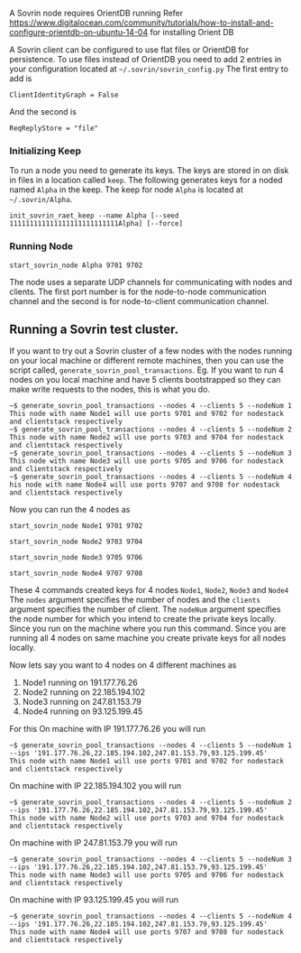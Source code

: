 A Sovrin node requires OrientDB running
Refer https://www.digitalocean.com/community/tutorials/how-to-install-and-configure-orientdb-on-ubuntu-14-04 for installing Orient DB

A Sovrin client can be configured to use flat files or OrientDB for persistence. To use files instead of OrientDB you need to add 2 entries 
in your configuration located at `~/.sovrin/sovrin_config.py`
The first entry to add is
```
ClientIdentityGraph = False
```

And the second is
```
ReqReplyStore = "file"
```


### Initializing Keep
To run a node you need to generate its keys. The keys are stored in on disk in files in a location called `keep`. 
The  following generates keys for a noded named `Alpha` in the keep. 
The keep for node `Alpha` is located at `~/.sovrin/Alpha`. 
```
init_sovrin_raet_keep --name Alpha [--seed 111111111111111111111111111Alpha] [--force]
```


### Running Node

```
start_sovrin_node Alpha 9701 9702
```
The node uses a separate UDP channels for communicating with nodes and clients. 
The first port number is for the node-to-node communication channel and the second is for node-to-client communication channel.


## Running a Sovrin test cluster.
If you want to try out a Sovrin cluster of a few nodes with the nodes running on your local machine or different remote machines, 
then you can use the script called, `generate_sovrin_pool_transactions`. Eg. If you want to run 4 nodes on you local machine and have 
5 clients bootstrapped so they can make write requests to the nodes, this is what you do.

```
~$ generate_sovrin_pool_transactions --nodes 4 --clients 5 --nodeNum 1
This node with name Node1 will use ports 9701 and 9702 for nodestack and clientstack respectively
~$ generate_sovrin_pool_transactions --nodes 4 --clients 5 --nodeNum 2
This node with name Node2 will use ports 9703 and 9704 for nodestack and clientstack respectively
~$ generate_sovrin_pool_transactions --nodes 4 --clients 5 --nodeNum 3
This node with name Node3 will use ports 9705 and 9706 for nodestack and clientstack respectively
~$ generate_sovrin_pool_transactions --nodes 4 --clients 5 --nodeNum 4
his node with name Node4 will use ports 9707 and 9708 for nodestack and clientstack respectively
```

Now you can run the 4 nodes as 
```
start_sovrin_node Node1 9701 9702
```
```
start_sovrin_node Node2 9703 9704
```
```
start_sovrin_node Node3 9705 9706
```
```
start_sovrin_node Node4 9707 9708
```

These 4 commands created keys for 4 nodes `Node1`, `Node2`, `Node3` and `Node4`
The `nodes` argument specifies the number of nodes and the `clients` argument specifies the number of client. 
The `nodeNum` argument specifies the node number for which you intend to create the private keys locally. 
Since you run on the machine where you run this command. Since you are running all 4 nodes on same machine you create private keys for all nodes locally.
 
Now lets say you want to 4 nodes on 4 different machines as
1. Node1 running on 191.177.76.26
2. Node2 running on 22.185.194.102
3. Node3 running on 247.81.153.79
4. Node4 running on 93.125.199.45

For this
On machine with IP 191.177.76.26 you will run
```
~$ generate_sovrin_pool_transactions --nodes 4 --clients 5 --nodeNum 1 --ips '191.177.76.26,22.185.194.102,247.81.153.79,93.125.199.45'
This node with name Node1 will use ports 9701 and 9702 for nodestack and clientstack respectively
```

On machine with IP 22.185.194.102 you will run
```
~$ generate_sovrin_pool_transactions --nodes 4 --clients 5 --nodeNum 2 --ips '191.177.76.26,22.185.194.102,247.81.153.79,93.125.199.45'
This node with name Node2 will use ports 9703 and 9704 for nodestack and clientstack respectively
```

On machine with IP 247.81.153.79 you will run
```
~$ generate_sovrin_pool_transactions --nodes 4 --clients 5 --nodeNum 3 --ips '191.177.76.26,22.185.194.102,247.81.153.79,93.125.199.45'
This node with name Node3 will use ports 9705 and 9706 for nodestack and clientstack respectively
```

On machine with IP 93.125.199.45 you will run
```
~$ generate_sovrin_pool_transactions --nodes 4 --clients 5 --nodeNum 4 --ips '191.177.76.26,22.185.194.102,247.81.153.79,93.125.199.45'
This node with name Node4 will use ports 9707 and 9708 for nodestack and clientstack respectively
```
